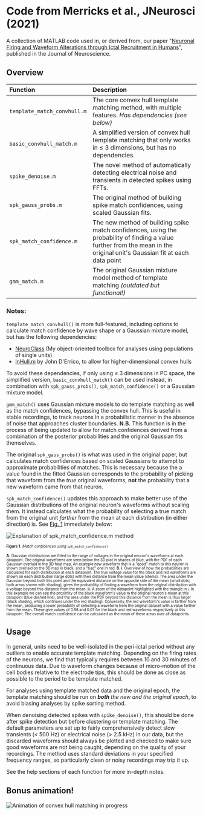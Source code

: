 # Code from Merricks et al., JNeurosci (2021)

A collection of MATLAB code used in, or derived from, our paper "[Neuronal Firing and Waveform Alterations through Ictal Recruitment in Humans](https://doi.org/10.1523/JNEUROSCI.0417-20.2020)", published in the Journal of Neuroscience.

## Overview

|             Function            |                                                                                                                Description                                                                                                                |
|:--------------------------------|:------------------------------------------------------------------------------------------------------------------------------------------------------------------------------------------------------------------------------------------|
| ```template_match_convhull.m``` | The core convex hull template matching method, with multiple features. _Has dependencies (see below)_ 		                                                                                                                              |
| ```basic_convhull_match.m```    | A simplified version of convex hull template matching that only works in ≤ 3 dimensions, but has no dependencies.                                                                                                                         |
| ```spike_denoise.m```           | The novel method of automatically detecting electrical noise and transients in detected spikes using FFTs.                                                                                                                                |
| ```spk_gauss_probs.m```         | The original method of building spike match confidences, using scaled Gaussian fits.                                                                                                                                                      |
| ```spk_match_confidence.m```      | The new method of building spike match confidences, using the probability of finding a value further from the mean in the original unit's Gaussian fit at each data point                                                                 |
| ```gmm_match.m```               | The original Gaussian mixture model method of template matching _(outdated but functional!)_                                                                                                                                              |

### Notes:

```template_match_convhull()``` is more full-featured, including options to calculate match confidence by wave shape or a Gaussian mixture model, but has the following dependencies:

- [NeuroClass](https://github.com/edmerix/NeuroClass)  (My object-oriented toolbox for analyses using populations of single units)
- [InHull.m](https://www.mathworks.com/matlabcentral/fileexchange/10226-inhull) by John D'Errico, to allow for higher-dimensional convex hulls

To avoid these dependencies, if only using ≤ 3 dimensions in PC space, the simplified version, ```basic_convhull_match()``` can be used instead, in combination with ```spk_gauss_probs()```, ```spk_match_confidence()``` or a Gaussian mixture model.

```gmm_match()``` uses Gaussian mixture models to do template matching as well as the match confidences, bypassing the convex hull. This is useful in stable recordings, to track neurons in a probabilistic manner in the absence of noise that approaches cluster boundaries. __N.B.__ This function is in the process of being updated to allow for match confidences derived from a combination of the posterior probabilities and the original Gaussian fits themselves.

The original ```spk_gaus_probs()``` is what was used in the original paper, but calculates match confidences based on scaled Gaussians to attempt to approximate probabilities of matches. This is necessary because the a value found in the fitted Gaussian corresponds to the probability of picking that waveform from the _true_ original waveforms, __not__ the probability that a new waveform came from that neuron. 

```spk_match_confidence()``` updates this approach to make better use of the Gaussian distributions of the original neuron's waveforms without scaling them. It instead calculates what the probability of selecting a true match from the original unit _farther_ from the mean at each distribution (in either direction) is. See [Fig. 1](#fig1) immediately below:

<a name="fig1">![Explanation of spk_match_confidence.m method](superfluous/gauss_probs.png?raw=true "Explanation behind spk_match_confidence method")</a>

<sup><sub>__Figure 1.__ _Match confidences using ```spk_match_confidence()```_</sub></sup>

<sup><sub>__A.__ Gaussian distributions are fitted to the range of voltages in the original neuron's waveforms at each datapoint. The original waveforms are seen below the 3D plot in shades of blue, with the PDF of each Gaussian overlaid in the 3D heat map. An example new waveform that is a "good" match to this neuron is shown overlaid on the 3D map in black, and a "bad" one in red. __B. i.__ Overview of how the probabilities are calculated for each distribution at each datapoint. The true voltage value for the black and red waveforms are shown on each distribution (large dots) with their distance from the mean value (stems). The area under the Gaussian beyond both this point and the equivalent distance on the opposite side of the mean (small dots; both areas shown with shading), gives the probability of finding a waveform from the original distribution with a voltage beyond this distance from the mean. __ii.__ A zoom of the datapoint highlighted with the triangle in i. In this example we can see the proximity of the black waveform's value to the original neuron's mean at this datapoint (blue dashed line), and the area under the PDF beyond this distance from the mean is thus larger (black shading, which continues under the red shading). Conversely, the red waveform's value is farther from the mean, producing a lower probability of selecting a waveform from the original dataset with a value farther from the mean. These give values of 0.56 and 0.07 for the black and red waveforms respectively at this datapoint. The overall match confidence can be calculated as the mean of these areas over all datapoints.</sub></sup>

## Usage

In general, units need to be well-isolated in the peri-ictal period without any outliers to enable accurate template matching. Depending on the firing rates of the neurons, we find that typically requires between 10 and 30 minutes of continuous data. Due to waveform changes because of micro-motion of the cell bodies relative to the electrode tips, this should be done as close as possible to the period to be template matched.

For analyses using template matched data and the original epoch, the template matching should be run on ___both__ the new and the original epoch_, to avoid biasing analyses by spike sorting method.

When denoising detected spikes with ```spike_denoise()```, this should be done after spike detection but before clustering or template matching. The default parameters are set up to fairly comprehensively detect slow transients (< 500 Hz) or electrical noise (> 2.5 kHz) in our data, but the discarded waveforms should always be plotted and checked to make sure good waveforms are not being caught, depending on the quality of your recordings. The method uses standard deviations in your specified frequency ranges, so particularly clean or noisy recordings may trip it up.

See the help sections of each function for more in-depth notes.


## Bonus animation!

![Animation of convex hull matching in progress](superfluous/convexhullbuild.gif?raw=true "Convex hulls in action on PCA clusters")

